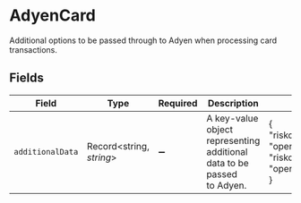 # AdyenCard

Additional options to be passed through to Adyen when processing
card transactions.


## Fields

| Field                                                                                       | Type                                                                                        | Required                                                                                    | Description                                                                                 | Example                                                                                     |
| ------------------------------------------------------------------------------------------- | ------------------------------------------------------------------------------------------- | ------------------------------------------------------------------------------------------- | ------------------------------------------------------------------------------------------- | ------------------------------------------------------------------------------------------- |
| `additionalData`                                                                            | Record<string, *string*>                                                                    | :heavy_minus_sign:                                                                          | A key-value object representing additional data to be passed<br/>to Adyen.                  | {<br/>"riskdata.operatorCode": "operatorCode,",<br/>"riskdata.operatorCountry": "operatorCountry"<br/>} |